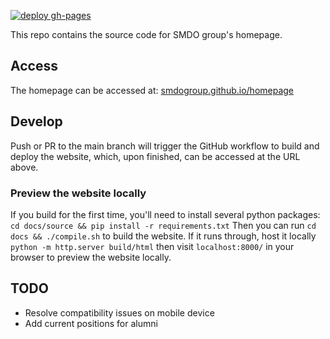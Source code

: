 [![deploy gh-pages](https://github.com/smdogroup/smdo-homepage/actions/workflows/deploy.yml/badge.svg)](https://github.com/smdogroup/smdo-homepage/actions/workflows/deploy.yml)

This repo contains the source code for SMDO group's homepage.

## Access
The homepage can be accessed at: [smdogroup.github.io/homepage](https://smdogroup.github.io/homepage)



## Develop
Push or PR to the main branch will trigger the GitHub workflow to build and
deploy the website, which, upon finished, can be accessed at the URL above.


### Preview the website locally
If you build for the first time, you'll need to install several python packages:
```cd docs/source && pip install -r requirements.txt```
Then you can run ```cd docs && ./compile.sh``` to build the website.
If it runs through, host it locally
```python -m http.server build/html```
then visit
```localhost:8000/```
in your browser to preview the website locally.


## TODO
- Resolve compatibility issues on mobile device
- Add current positions for alumni
